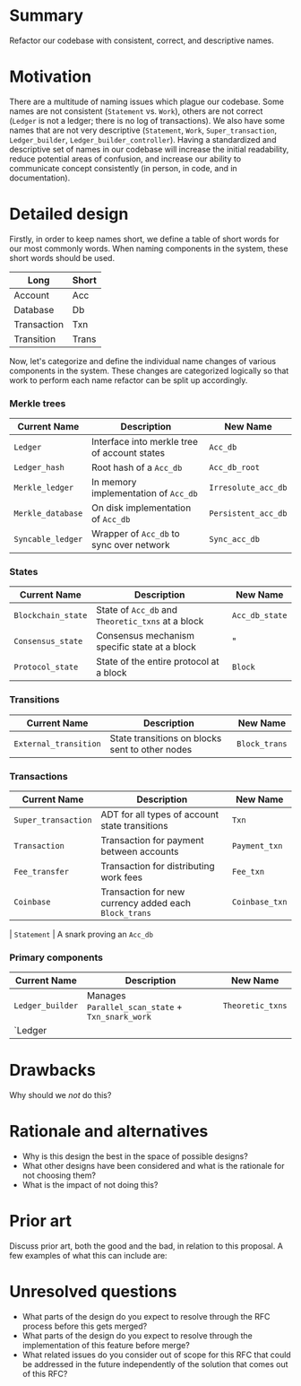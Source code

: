 # Summary
[summary]: #summary

Refactor our codebase with consistent, correct, and descriptive names.

# Motivation
[motivation]: #motivation

There are a multitude of naming issues which plague our codebase. Some names are not consistent (`Statement` vs. `Work`), others are not correct (`Ledger` is not a ledger; there is no log of transactions). We also have some names that are not very descriptive (`Statement`, `Work`, `Super_transaction`, `Ledger_builder`, `Ledger_builder_controller`). Having a standardized and descriptive set of names in our codebase will increase the initial readability, reduce potential areas of confusion, and increase our ability to communicate concept consistently (in person, in code, and in documentation).

# Detailed design
[detailed-design]: #detailed-design

Firstly, in order to keep names short, we define a table of short words for our most commonly words. When naming components in the system, these short words should be used.

| Long        | Short |
|-------------|-------|
| Account     | Acc   |
| Database    | Db    |
| Transaction | Txn   |
| Transition  | Trans |

Now, let's categorize and define the individual name changes of various components in the system. These changes are categorized logically so that work to perform each name refactor can be split up accordingly.

### Merkle trees

| Current Name      | Description                                  | New Name            |
|-------------------|----------------------------------------------|---------------------|
| `Ledger`          | Interface into merkle tree of account states | `Acc_db`            |
| `Ledger_hash`     | Root hash of a `Acc_db`                      | `Acc_db_root`       |
| `Merkle_ledger`   | In memory implementation of `Acc_db`         | `Irresolute_acc_db` |
| `Merkle_database` | On disk implementation of `Acc_db`           | `Persistent_acc_db` |
| `Syncable_ledger` | Wrapper of `Acc_db` to sync over network     | `Sync_acc_db`       |

### States

| Current Name       | Description                                       | New Name       |
|--------------------|---------------------------------------------------|----------------|
| `Blockchain_state` | State of `Acc_db` and `Theoretic_txns` at a block | `Acc_db_state` |
| `Consensus_state`  | Consensus mechanism specific state at a block     | "              |
| `Protocol_state`   | State of the entire protocol at a block           | `Block`        |

### Transitions

| Current Name          | Description                                     | New Name            |
|-----------------------|-------------------------------------------------|---------------------|
| `External_transition` | State transitions on blocks sent to other nodes | `Block_trans`       |

### Transactions

| Current Name          | Description                                            | New Name            |
|-----------------------|--------------------------------------------------------|---------------------|
| `Super_transaction`   | ADT for all types of account state transitions         | `Txn`               |
| `Transaction`         | Transaction for payment between accounts               | `Payment_txn`       |
| `Fee_transfer`        | Transaction for distributing work fees                 | `Fee_txn`           |
| `Coinbase`            | Transaction for new currency added each `Block_trans`  | `Coinbase_txn`      |

| `Statement`           | A snark proving an `Acc_db`

### Primary components

| Current Name          | Description                                            | New Name            |
|-----------------------|--------------------------------------------------------|---------------------|
| `Ledger_builder`      | Manages `Parallel_scan_state` + `Txn_snark_work`       | `Theoretic_txns`    |
| `Ledger

# Drawbacks
[drawbacks]: #drawbacks

Why should we *not* do this?

# Rationale and alternatives
[rationale-and-alternatives]: #rationale-and-alternatives

- Why is this design the best in the space of possible designs?
- What other designs have been considered and what is the rationale for not choosing them?
- What is the impact of not doing this?

# Prior art
[prior-art]: #prior-art

Discuss prior art, both the good and the bad, in relation to this proposal.
A few examples of what this can include are:

# Unresolved questions
[unresolved-questions]: #unresolved-questions

- What parts of the design do you expect to resolve through the RFC process
  before this gets merged?
- What parts of the design do you expect to resolve through the implementation
  of this feature before merge?
- What related issues do you consider out of scope for this RFC that could be
  addressed in the future independently of the solution that comes out of this
  RFC?
